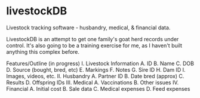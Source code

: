 # livestockDB
Livestock tracking software - husbandry, medical, &amp; financial data.

LivestockDB is an attempt to get one family's goat herd records under control.  It's also going to be a training exercise for me, as I haven't built anything this complex before.  

Features/Outline (in progress)
I.  Livestock Information
  A.  ID
  B.  Name
  C.  DOB
  D.  Source (bought, bred, etc)
  E.  Markings
  F.  Notes
  G.  Sire ID
  H.  Dam ID
  I.  Images, videos, etc.
II.  Husbandry 
  A.  Partner ID
  B.  Date bred (approx)
  C.  Results
  D.  Offspring IDs
III.  Medical 
  A.  Vaccinations
  B.  Other issues
IV.  Financial 
  A.  Initial cost
  B.  Sale data
  C.  Medical expenses
  D.  Feed expenses
